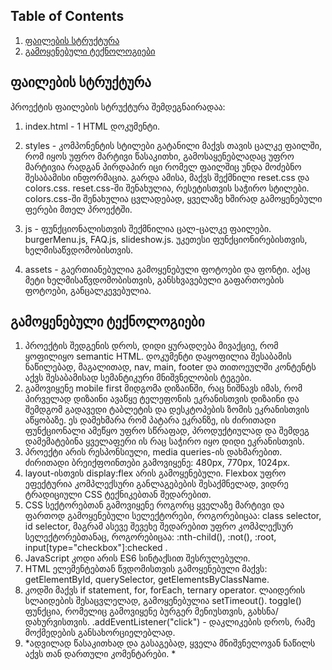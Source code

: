 

## Table of Contents

1. [ფაილების სტრუქტურა](#structure)
2. [გამოყენებული ტექნოლოგიები](#technologies)
   
## ფაილების სტრუქტურა

პროექტის ფაილების სტრუქტურა შემდეგნაირადაა:
1. index.html - 1 HTML დოკუმენტი.
2. styles - კომპონენტის სტილები გატანილი მაქვს თავის ცალკე ფაილში, რომ იყოს უფრო მარტივი წასაკითხი, გამოსაყენებლადაც უფრო მარტივია რადგან პირდაპირ იცი რომელ ფაილშიც უნდა მოძებნო შესაბამისი ინფორმაცია.
            გარდა ამისა, მაქვს შექმნილი reset.css და colors.css.
            reset.css-ში შენახულია, რესეტისთვის საჭირო სტილები. colors.css-ში შენახულია ცვლადებად, ყველაზე ხშირად გამოყენებული ფერები მთელ პროექტში. 
            
3. js - ფუნქციონალისთვის შექმნილია ცალ-ცალკე ფაილები.
        burgerMenu.js, FAQ.js, slideshow.js. უკეთესი ფუნქციონირებისთვის, ხელმისაწვდომობისთვის.
4. assets - გაერთიანებულია გამოყენებული ფოტოები და ფონტი. აქაც მეტი ხელმისაწვდომობისთვის, განსხვავებული გაფართოების ფოტოები, განცალკევებულია.

## გამოყენებული ტექნოლოგიები
1. პროექტის შედგენის დროს, დიდი ყურადღება მივაქციე, რომ ყოფილიყო semantic HTML. დოკუმენტი დაყოფილია შესაბამის ნაწილებად, მაგალითად, nav, main, footer და თითოეულში კონტენტს აქვს შესაბამისად სემანტიკური მნიშვნელობის ტეგები.
2. გამოვიყენე mobile first მიდგომა დიზაინში, რაც ნიშნავს იმას, რომ პირველად დიზაინი ავაწყე ტელეფონის ეკრანისთვის დიზაინი და შემდგომ გადავედი ტაბლეტის და დესკტოპების ზომის ეკრანისთვის აწყობაზე. ეს დამეხმარა რომ პატარა ეკრანზე, ის ძირითადი ფუნქციონალი ამეწყო უფრო სწრაფად, პროდუქტიულად და შემდეგ დამემატებინა ყველაფერი ის რაც საჭირო იყო დიდი ეკრანისთვის. 
3.  პროექტი არის რესპონსიული, media queries-ის დახმარებით. ძირითადი ბრეიქფოინთები გამოვიყენე: 480px, 770px, 1024px.
4.  layout-ისთვის display:flex არის გამოყენებული. Flexbox უფრო ეფექტურია კომპლექსური განლაგებების შესაქმნელად, ვიდრე ტრადიციული CSS ტექნიკებთან შედარებით.
5.  CSS სექტორებთან გამოვიყენე როგორც ყველაზე მარტივი და ფართოდ გამოყენებული სელექტორები, როგორებიცაა: class selector, id selector, მაგრამ ასევე შევეხე შედარებით უფრო კომპლექსურ სელექტორებთანაც, როგორებიცაა:
:nth-child(), :not(), :root, input[type="checkbox"]:checked .
6.  JavaScript კოდი არის ES6 სინტაქსით შესრულებული.
7.  HTML ელემენტებთან წვდომისთვის გამოყენებული მაქვს: getElementById, querySelector, getElementsByClassName.
8.  კოდში მაქვს if statement, for, forEach, ternary operator.
    ლაიდერის სლაიდების შესაცვლელად, გამოყენებულია setTimeout().
    toggle() ფუნქცია, რომელიც გამოვიყენე ბურგერ მენიუსთვის, გახსნა/დახურვისთვის.
    .addEventListener("click") - დაკლიკების დროს, რამე მოქმედების განსახორციელებლად.
9. *ადვილად წასაკითხად და გასაგებად, ყველა მნიშვნელოვან ნაწილს აქვს თან დართული კომენტარები. *
